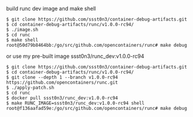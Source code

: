 build runc dev image and make shell

```
$ git clone https://github.com/ssst0n3/container-debug-artifacts.git
$ cd container-debug-artifacts/runc/v1.0.0-rc94/
$ ./image.sh
$ cd runc
$ make shell
root@50d79b8464bb:/go/src/github.com/opencontainers/runc# make debug
```

or use my pre-built image ssst0n3/runc_dev:v1.0.0-rc94

```
$ git clone https://github.com/ssst0n3/container-debug-artifacts.git
$ cd container-debug-artifacts/runc/v1.0.0-rc94/
$ git clone --depth 1 --branch v1.0.0-rc94 https://github.com/opencontainers/runc.git
$ ./apply-patch.sh
$ cd runc
$ docker pull ssst0n3/runc_dev:v1.0.0-rc94
$ make RUNC_IMAGE=ssst0n3/runc_dev:v1.0.0-rc94 shell
root@f136aafad59e:/go/src/github.com/opencontainers/runc# make debug
```
